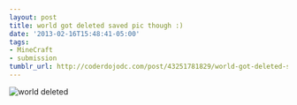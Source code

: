 ```yaml
---
layout: post
title: world got deleted saved pic though :)
date: '2013-02-16T15:48:41-05:00'
tags:
- MineCraft
- submission
tumblr_url: http://coderdojodc.com/post/43251781829/world-got-deleted-saved-pic-though
---
```

![world deleted](/assets/world-deleted.jpg)
